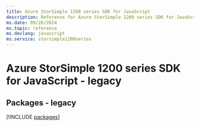 ```yaml
---
title: Azure StorSimple 1200 series SDK for JavaScript
description: Reference for Azure StorSimple 1200 series SDK for JavaScript
ms.date: 09/26/2024
ms.topic: reference
ms.devlang: javascript
ms.service: storsimple1200series
---
```

# Azure StorSimple 1200 series SDK for JavaScript - legacy
## Packages - legacy
[!INCLUDE [packages](storsimple-1200-series-index.md)]